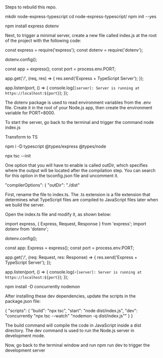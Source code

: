 Steps to rebuild this repo.


mkdir node-express-typescript
cd node-express-typescript/
npm init --yes

npm install express dotenv

Next, to trigger a minimal server, create a new file called index.js at the root of the project with the following code:

const express = require('express');
const dotenv = require('dotenv');

dotenv.config();

const app = express();
const port = process.env.PORT;

app.get('/', (req, res) => {
  res.send('Express + TypeScript Server');
});

app.listen(port, () => {
  console.log(`[server]: Server is running at https://localhost:${port}`);
});


The dotenv package is used to read environment variables from the .env file. Create it in the root of your Node.js app, then create the environment variable for PORT=8000.

To start the server, go back to the terminal and trigger the command node index.js

Transform to TS

npm i -D typescript @types/express @types/node

npx tsc --init

One option that you will have to enable is called outDir, which specifies where the output will be located after the compilation step. You can search for this option in the tsconfig.json file and uncomment it.

"compilerOptions": {
    "outDir": "./dist"

First, rename the file to index.ts. The .ts extension is a file extension that determines what TypeScript files are compiled to JavaScript files later when we build the server.

Open the index.ts file and modify it, as shown below:

import express, { Express, Request, Response } from 'express';
import dotenv from 'dotenv';

dotenv.config();

const app: Express = express();
const port = process.env.PORT;

app.get('/', (req: Request, res: Response) => {
  res.send('Express + TypeScript Server');
});

app.listen(port, () => {
  console.log(`⚡️[server]: Server is running at https://localhost:${port}`);
});


npm install -D concurrently nodemon

After installing these dev dependencies, update the scripts in the package.json file:

{
  "scripts": {
    "build": "npx tsc",
    "start": "node dist/index.js",
    "dev": "concurrently \"npx tsc --watch\" \"nodemon -q dist/index.js\""
  }
}

The build command will compile the code in JavaScript inside a dist directory. The dev command is used to run the Node.js server in development mode.

Now, go back to the terminal window and run npm run dev to trigger the development server